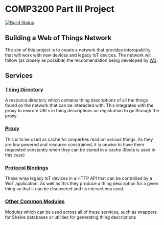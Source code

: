 # COMP3200 Part III Project
[![Build Status](https://travis-ci.com/danmharris/Part-III-Project.svg?token=4oghhh56MPM4pzayFJhw&branch=master)](https://travis-ci.com/danmharris/Part-III-Project)
## Building a Web of Things Network
The aim of this project is to create a network that provides interopability that will work with new devices and legacy IoT devices. The network will follow (as closely as possible) the reccomendation being developed by [W3](https://www.w3.org/WoT/WG/).

## Services
### [Thing Directory](thing_directory/)
A resource directory which contains thing descriptions of all the things found on the network that can be interacted with. This integrates with the proxy to rewrote URLs in thing descriptions on registration to go through the proxy.

### [Proxy](proxy/)
This is to be used as cache for properties read on various things. As they are low powered and resource constrained, it is unwise to have them requested constantly when they can be stored in a cache (Redis is used in this case)

### [Protocol Bindings](binding/)
These wrap legacy IoT devices in a HTTP API that can be controlled by a WoT application. As well as this they produce a thing description for a given thing so that it can be discovered and its interactions used.

### [Other Common Modules](common/)
Modules which can be used across all of these services, such as wrappers for Shelve databases or utilities for generating thing descriptions
